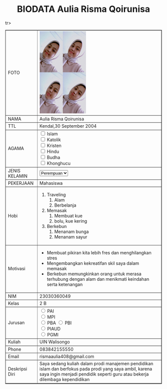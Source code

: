 <!DOCTYPE html>
<html>
<head>
<title>BIODATA Aulia Risma Qoirunisa</title>
</head>
<body>
<h1 align="center">BIODATA Aulia Risma Qoirunisa</h1>
<table width="745" border="1" cellspacing="0" cellpadding="5" align="center">
<td>FOTO</td>
<td> <img src="Foto Risma .jpg"200px" height="265px"></td>

</tr>
<tr>
<td>NAMA</td>
<td>Aulia Risma Qoirunisa</td>
</tr>
<tr>
<td>TTL</td>
<td>Kendal,30 September 2004</td>
</tr>
<tr>
  <td>AGAMA</td>
  <td><input type="checkbox" id="vehicle1" name="vehicle1" value="Agama 1">
    <label for="vehicle1"> Islam</label><br>
    <input type="checkbox" id="vehicle2" name="vehicle2" value="Agama 2">
    <label for="vehicle1"> Katolik</label><br>
    <input type="checkbox" id="vehicle2" name="vehicle2" value="Agama 3">
    <label for="vehicle2"> Kristen</label><br>
    <input type="checkbox" id="vehicle3" name="vehicle3" value="Agama 4">
    <label for="vehicle3"> Hindu</label><br>
    <input type="checkbox" id="vehicle1" name="vehicle1" value="Agama 5">
    <label for="vehicle1"> Budha</label><br>
    <input type="checkbox" id="vehicle2" name="vehicle2" value="Agama 6">
    <label for="vehicle2"> Khonghucu</label><br>
      </select>
      </form></td>
  </tr>
<tr>
<td>JENIS KELAMIN</td>
<td><form action="proses.php" method="get">
    <select name='jenis kelamin'>
      <option value='Perempuan'>Perempuan</option>
      <option value='Laki-Laki'>Laki-Laki</option>
    </select></form></td>
</tr>
<tr>
<td>PEKERJAAN</td>
<td>Mahasiswa</td>
</tr>
<tr>
  <td>Hobi</td>
  <td>
    <ol>
      <li>Traveling
      <ol>
          <li>Alam</li>
          <li>Berbelanja</li>
          </ol>
      <li>Memasak
      <ol>
          <li>Membuat kue</li>
          <li>bolu, kue kering</li>
          </ol>
      <li>Berkebun 
      <ol>
          <li>Menanam bunga</li>
          <li>Menanam sayur</li>
          </ol>
    </ol>
  </select>
  <tr>
<td>Motivasi</td>
<td><ul>
    <li>Membuat pikiran kita lebih fres dan menghilangkan stres </li>
    <li>Mengembangkan kekreatifan skil saya dalam memasak </li>
    <li>Berkebun memungkinkan orang untuk merasa terhubung dengan alam
        dan menikmati keindahan serta ketenangan</li>
</ul></td>
</tr>
<tr>
<td>NIM</td>
<td>23030360049</td>
</tr>
<tr>
<td>Kelas</td>
<td>2 B</td>
</tr>
tr>
<td>Jurusan</td>
<td> <input type="radio" id="PAI" name="fav_language" value="PAI">
  <label for="PAI">PAI</label><br>
  <input type="radio" id="MPI" name="fav_language" value="MPI">
  <label for="MPI">MPI</label><br>
  <input type="radio" id="PBA" name="fav_language" value="PBA">
  <label for="PBA">PBA</label>
  <input type="radio" id="PBI" name="fav_language" value="PBI">
  <label for="PBI">PBI</label><br>
  <input type="radio" id="PIAUD" name="fav_language" value="PIAUD">
  <label for="PIAUD">PIAUD</label><br>
  <input type="radio" id="PGMI" name="fav_language" value="PGMI">
  <label for="PGMI">PGMI</label></td>
</tr>
<tr>
<td>Kuliah</td>
<td>UIN Walisongo</td>
</tr>
<tr>
<td>Phone</td>
<td>083842155550</td>
</tr>
<tr>
<td>Email</td>
<td>rismaaulia408@gmail.com</td>
</tr>
<tr>
<td>Deskripsi Diri</td>
<td>Saya sedang kuliah dalam prodi manajemen pendidikan islam  dan berfokus pada prodi yang saya ambil, 
    karena saya ingin menjadi pendidik seperti guru atau bekerja dilembaga kependidikan  </td>
</tr>
</table>
</body>
</html
